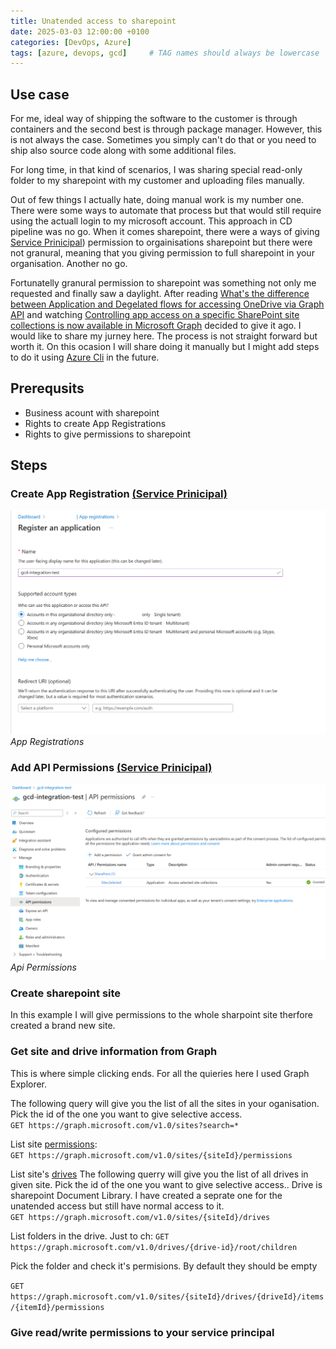 ```yaml
---
title: Unatended access to sharepoint
date: 2025-03-03 12:00:00 +0100
categories: [DevOps, Azure]
tags: [azure, devops, gcd]     # TAG names should always be lowercase
---
```

## Use case
For me, ideal way of shipping the software to the customer is through containers and the second best is through package manager. However, this is not always the case. Sometimes you simply can't do that or you need to ship also source code along with some additional files. 

For long time, in that kind of scenarios, I was sharing special read-only folder to my sharepoint with my customer and uploading files manually. 

Out of few things I actually hate, doing manual work is my number one. There were some ways to automate that process but that would still require using the actuall login to my microsoft account. This approach in CD pipeline was no go. When it comes sharepoint, there were a ways of giving [Service Prinicipal](https://learn.microsoft.com/en-us/entra/identity-platform/app-objects-and-service-principals?tabs=browser)) permission to orgainisations sharepoint but there were not granural, meaning that you giving permission to full sharepoint in your organisation. Another no go.

Fortunatelly granural permission to sharepoint was something not only me requested and finally saw a daylight. After reading [What's the difference between Application and Degelated flows for accessing OneDrive via Graph API](https://marczak.io/posts/2023/03/azure-ad-graph-application-vs-delegated-flow/) and watching [Controlling app access on a specific SharePoint site collections is now available in Microsoft Graph](https://devblogs.microsoft.com/microsoft365dev/controlling-app-access-on-specific-sharepoint-site-collections/?WT.mc_id=AZ-MVP-5003556) decided to give it ago. I would like to share my jurney here. The process is not straight forward but worth it. On this ocasion I will share doing it manually but I might add steps to do it using [Azure Cli](https://learn.microsoft.com/en-us/cli/azure/) in the future.


## Prerequsits
* Business acount with sharepoint
* Rights to create App Registrations
* Rights to give permissions to sharepoint

## Steps
### Create App Registration [(Service Prinicipal)](https://learn.microsoft.com/en-us/entra/identity-platform/app-objects-and-service-principals?tabs=browser)
![app registrations](/assets/img/2025-03/app-registration.png)
*App Registrations*

### Add API Permissions [(Service Prinicipal)](https://learn.microsoft.com/en-us/entra/identity-platform/app-objects-and-service-principals?tabs=browser)
![app registrations](/assets/img/2025-03/api-permission.png)
*Api Permissions*

### Create sharepoint site
In this example I will give permissions to the whole sharpoint site therfore created a brand new site.

### Get site and drive information from Graph
This is where simple clicking ends. For all the quieries here I used Graph Explorer.

The following query will give you the list of all the sites in your oganisation. Pick the id of the one you want to give selective access.<br>
`GET https://graph.microsoft.com/v1.0/sites?search=*`

List site [permissions](https://learn.microsoft.com/en-us/graph/api/site-list-permissions?view=graph-rest-1.0&tabs=http):<br>
`GET https://graph.microsoft.com/v1.0/sites/{siteId}/permissions`

List site's [drives](https://learn.microsoft.com/en-us/graph/api/drive-list?view=graph-rest-1.0&tabs=http)
The following querry will give you the list of all drives in given site. Pick the id of the one you want to give selective access..
Drive is sharepoint Document Library. I have created a seprate one for the unatended access but still have normal access to it.<br>
`GET https://graph.microsoft.com/v1.0/sites/{siteId}/drives`

List folders in the drive. Just to ch:
`GET https://graph.microsoft.com/v1.0/drives/{drive-id}/root/children`

Pick the folder and check it's permisions. By default they should be empty

`GET https://graph.microsoft.com/v1.0/sites/{siteId}/drives/{driveId}/items/{itemId}/permissions`

### Give read/write permissions to your service principal

